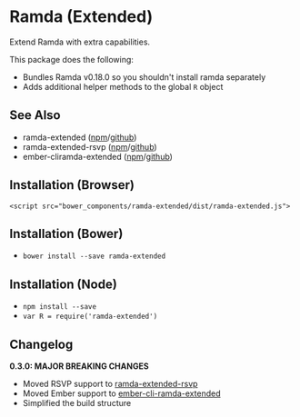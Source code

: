 # Ramda (Extended)
Extend Ramda with extra capabilities.

This package does the following:

* Bundles Ramda v0.18.0 so you shouldn't install ramda separately
* Adds additional helper methods to the global `R` object

## See Also

* ramda-extended ([npm](https://github.com/mediasuitenz/ramda-extended)/[github](https://github.com/mediasuitenz/ramda-extended))
* ramda-extended-rsvp ([npm](https://github.com/mediasuitenz/ramda-extended-rsvp)/[github](https://github.com/mediasuitenz/ramda-extended-rsvp))
* ember-cliramda-extended ([npm](https://www.npmjs.com/package/ember-cli-ramda-extended)/[github](https://github.com/mediasuitenz/ember-cli-ramda-extended))


## Installation (Browser)

`<script src="bower_components/ramda-extended/dist/ramda-extended.js">`

## Installation (Bower)

* `bower install --save ramda-extended`

## Installation (Node)

* `npm install --save`
* `var R = require('ramda-extended')`


## Changelog

**0.3.0: MAJOR BREAKING CHANGES**

* Moved RSVP support to [ramda-extended-rsvp](https://github.com/mediasuitenz/ramda-extended-rsvp)
* Moved Ember support to [ember-cli-ramda-extended](https://github.com/mediasuitenz/ember-cli-ramda-extended)
* Simplified the build structure
